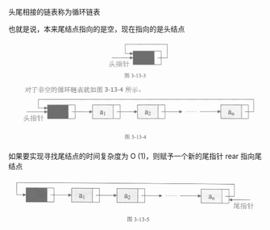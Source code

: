 头尾相接的链表称为循环链表

也就是说，本来尾结点指向的是空，现在指向的是头结点

![](images/Pasted%20image%2020241106164101.png)

如果要实现寻找尾结点的时间复杂度为 O (1)，则赋予一个新的尾指针 rear 指向尾结点

![](images/Pasted%20image%2020241106164322.png)